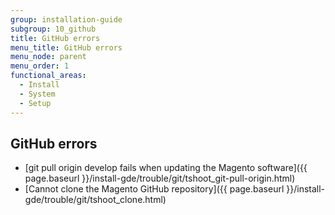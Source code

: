 ```yaml
---
group: installation-guide
subgroup: 10_github
title: GitHub errors
menu_title: GitHub errors
menu_node: parent
menu_order: 1
functional_areas:
  - Install
  - System
  - Setup
---
```


## GitHub errors

*  [git pull origin develop fails when updating the Magento software]({{ page.baseurl }}/install-gde/trouble/git/tshoot_git-pull-origin.html)
*  [Cannot clone the Magento GitHub repository]({{ page.baseurl }}/install-gde/trouble/git/tshoot_clone.html)
